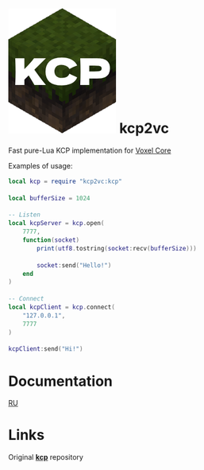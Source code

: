 # ![kcp2vc](icon256.png) kcp2vc

Fast pure-Lua KCP implementation for [Voxel Core](https://github.com/MihailRis/voxelcore)

Examples of usage:

```lua
local kcp = require "kcp2vc:kcp"

local bufferSize = 1024

-- Listen
local kcpServer = kcp.open(
    7777,
    function(socket)
        print(utf8.tostring(socket:recv(bufferSize)))

        socket:send("Hello!")
    end
)

-- Connect
local kcpClient = kcp.connect(
    "127.0.0.1",
    7777
)

kcpClient:send("Hi!")
```
# Documentation
[RU](doc/ru/kcp.md)

# Links
Original [**kcp**](https://github.com/skywind3000/kcp) repository
